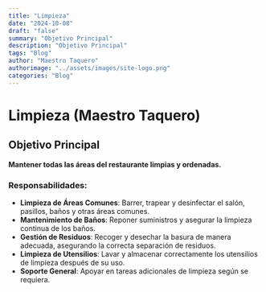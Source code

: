 ```yaml
---
title: "Limpieza"
date: "2024-10-08"
draft: "false"
summary: "Objetivo Principal"
description: "Objetivo Principal"
tags: "Blog"
author: "Maestro Taquero"
authorimage: "../assets/images/site-logo.png"
categories: "Blog"
---
```

# Limpieza (Maestro Taquero)

## Objetivo Principal

**Mantener todas las áreas del restaurante limpias y ordenadas.**

### Responsabilidades:
- **Limpieza de Áreas Comunes**: Barrer, trapear y desinfectar el salón, pasillos, baños y otras áreas comunes.
- **Mantenimiento de Baños**: Reponer suministros y asegurar la limpieza continua de los baños.
- **Gestión de Residuos**: Recoger y desechar la basura de manera adecuada, asegurando la correcta separación de residuos.
- **Limpieza de Utensilios**: Lavar y almacenar correctamente los utensilios de limpieza después de su uso.
- **Soporte General**: Apoyar en tareas adicionales de limpieza según se requiera.
